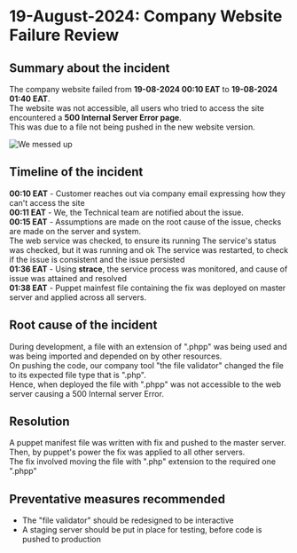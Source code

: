 # 19-August-2024: Company Website Failure Review

## Summary about the incident
The company website failed from **19-08-2024 00:10 EAT** to **19-08-2024 01:40 EAT**.\
The website was not accessible, all users who tried to access the site encountered 
a **500 Internal Server Error page**.\
This was due to a file not being pushed in the new website version.

![We messed up](https://twitter.com/devopsreact/status/834887829486399488)

## Timeline of the incident
**00:10 EAT** - Customer reaches out via company email expressing how they can't
                access the site\
**00:11 EAT** - We, the Technical team are notified about the issue.\
**00:15 EAT** - Assumptions are made on the root cause of the issue, checks are made
                on the server and system.\
                The web service was checked, to ensure its running
                The service's status was checked, but it was running and ok
                The service was restarted, to check if the issue is consistent and the
                issue persisted\
**01:36 EAT** - Using **strace**, the service process was monitored, and cause of issue was
                attained and resolved\
**01:38 EAT** - Puppet mainfest file containing the fix was deployed on master server and
                applied across all servers.

## Root cause of the incident
During development, a file with an extension of ".phpp" was being used and was being
imported and depended on by other resources. \
On pushing the code, our company tool "the file validator" changed the file to its expected
file type that is ".php".\
Hence, when deployed the file with ".phpp" was not accessible to the web server causing a
500 Internal server Error.

## Resolution
A puppet manifest file was written with fix and pushed to the master server.\
Then, by puppet's power the fix was applied to all other servers.\
The fix involved moving the file with ".php" extension to the required one ".phpp"

## Preventative measures recommended
- The "file validator" should be redesigned to be interactive
- A staging server should be put in place for testing, before code is pushed to production
